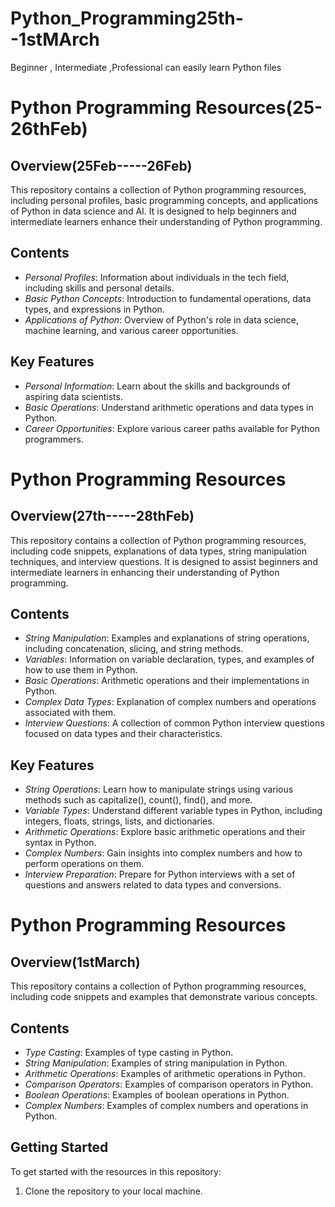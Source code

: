 # Python_Programming25th--1stMArch
Beginner , Intermediate ,Professional  can easily learn Python files

# Python Programming Resources(25-26thFeb)
## Overview(25Feb-----26Feb)
This repository contains a collection of Python programming resources, including personal profiles, basic programming concepts, and applications of Python in data science and AI. It is designed to help beginners and intermediate learners enhance their understanding of Python programming.

## Contents
- *Personal Profiles*: Information about individuals in the tech field, including skills and personal details.
- *Basic Python Concepts*: Introduction to fundamental operations, data types, and expressions in Python.
- *Applications of Python*: Overview of Python's role in data science, machine learning, and various career opportunities.

## Key Features
- *Personal Information*: Learn about the skills and backgrounds of aspiring data scientists.
- *Basic Operations*: Understand arithmetic operations and data types in Python.
- *Career Opportunities*: Explore various career paths available for Python programmers.
# Python Programming Resources



## Overview(27th-----28thFeb)
This repository contains a collection of Python programming resources, including code snippets, explanations of data types, string manipulation techniques, and interview questions. It is designed to assist beginners and intermediate learners in enhancing their understanding of Python programming.

## Contents
- *String Manipulation*: Examples and explanations of string operations, including concatenation, slicing, and string methods.
- *Variables*: Information on variable declaration, types, and examples of how to use them in Python.
- *Basic Operations*: Arithmetic operations and their implementations in Python.
- *Complex Data Types*: Explanation of complex numbers and operations associated with them.
- *Interview Questions*: A collection of common Python interview questions focused on data types and their characteristics.

## Key Features
- *String Operations*: Learn how to manipulate strings using various methods such as capitalize(), count(), find(), and more.
- *Variable Types*: Understand different variable types in Python, including integers, floats, strings, lists, and dictionaries.
- *Arithmetic Operations*: Explore basic arithmetic operations and their syntax in Python.
- *Complex Numbers*: Gain insights into complex numbers and how to perform operations on them.
- *Interview Preparation*: Prepare for Python interviews with a set of questions and answers related to data types and conversions.
# Python Programming Resources



## Overview(1stMarch)
This repository contains a collection of Python programming resources, including code snippets and examples that demonstrate various concepts.

## Contents
- *Type Casting*: Examples of type casting in Python.
- *String Manipulation*: Examples of string manipulation in Python.
- *Arithmetic Operations*: Examples of arithmetic operations in Python.
- *Comparison Operators*: Examples of comparison operators in Python.
- *Boolean Operations*: Examples of boolean operations in Python.
- *Complex Numbers*: Examples of complex numbers and operations in Python.

## Getting Started
To get started with the resources in this repository:
1. Clone the repository to your local machine.


